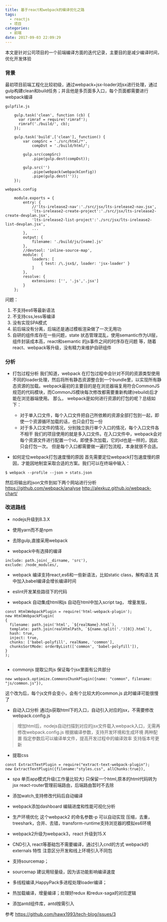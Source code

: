```yaml
---
title: 基于react和webpack的编译优化之路
tags:
  - reactjs
  - 项目
categories:
  - 前端
date: 2017-09-03 22:09:29
---
```


本文是针对公司项目的一个前端编译方面的迭代记录，主要目的是减少编译时间，优化开发体验

### 背景
最初项目前端工程化比较初级，通过webpack+jsx-loader对jsx进行处理，通过gulp构建clean和build任务；并且他是多页面多入口，每个页面都需要进行webpack编译
```
gulpfile.js

    gulp.task('clean', function (cb) {
      var rimraf = require('rimraf');
      rimraf('./build/', cb);
    });
    
    gulp.task('build',['clean'], function() {
        var compSrc = './src/html/*',
            compDst = './build/html/';
    
        gulp.src(compSrc)
            .pipe(gulp.dest(compDst));
    
        gulp.src('')
            .pipe(webpack(webpackConfig))
            .pipe(gulp.dest(''));
    });
    
webpack.config

    module.exports = {
        entry: {
            //'lts-irelease2-nav':'./src/jsx/lts-irelease2-nav.jsx',
            'lts-irelease2-create-project':'./src/jsx/lts-irelease2-create-devplan.jsx',
            'lts-irelease2-list-project':'./src/jsx/lts-irelease2-list-devplan.jsx',
            ...
        },
        output: {
            filename: './build/js/[name].js'
        },
        //devtool: 'inline-source-map',
        module: {
            loaders: [
                { test: /\.jsx$/, loader: 'jsx-loader' }
            ]
        },
        resolve: {
            extensions: ['', '.js','.jsx']
        }
    };
```
问题：

 1. 不支持es6等最新语法
 2. 不支持css,less等编译
 3. 没有实现SPA模式
 4. 前后端没有分离，后端还是通过模板渲染做了一次无用功
 5. 自研的组件库存在一些问题，state 状态管理混乱，使用semantic作为UI层，组件封装成本高，react和semantic 的js事件之间的时序存在问题 等，随着react、webpack等升级，没有精力来维护自研组件
 
### 分析

- 打包过程分析
我们知道，webpack 在打包过程中会针对不同的资源类型使用不同的loader处理，然后将所有静态资源整合到一个bundle里，以实现所有静态资源的加载。webpack最初的主要目的是在浏览器端复用符合CommonJS规范的代码模块，而CommonJS模块每次修改都需要重新构建(rebuild)后才能在浏览器端使用。
那么， webpack是如何进行资源的打包的呢？总结如下：

	-	对于单入口文件，每个入口文件把自己所依赖的资源全部打包到一起，即使一个资源循环加载的话，也只会打包一份
	- 对于多入口文件的情况，分别独立执行单个入口的情况，每个入口文件各不相干
我们的项目使用的就是多入口文件。在入口文件中，webpack会对每个资源文件进行配置一个id，即使多次加载，它的id也是一样的，因此只会打包一次。
但是每个入口都需要做一遍打包流程，本身就很不合适。

- 如何定位webpack打包速度慢的原因
首先需要定位webpack打包速度慢的原因，才能因地制宜采取合适的方案。我们可以在终端中输入：
```
$ webpack --profile --json > stats.json
```
然后将输出的json文件到如下两个网站进行分析
https://github.com/webpack/analyse
http://alexkuz.github.io/webpack-chart/

### 改进路线

- nodejs升级到8.3.X

- 使用yarn而不是npm

- 去除gulp,直接采用webpack

- webpack中有选择的编译
```
include: path.join(__dirname, 'src'),
exclude: /node_modules/,
```

- webpack 编译支持react,es6和一些新语法，比如static class，解构语法
其中加入babel编译会增长编译时间

- eslint开发某些路径下的代码

- webpack 自动集成html和js
自动在html中加入script tag， 增量发版，

```
const HtmlWebpackPlugin = require('html-webpack-plugin');
new HtmlWebpackPlugin(
{
  filename: path.join('html', `${realName}.html`),
  template: path.join(realHtmlPath, `${name.split('.')[0]}.html`),
  hash: true,
  inject: true,
  chunks: ['babel-polyfill', realName, 'common'],
  chunksSortMode: orderByList(['common', 'babel-polyfill']),
}
);
	
```
- commonjs 提取公共js
保证每个jsx里面有公共部分
```
new webpack.optimize.CommonsChunkPlugin({name: "common", filename: "js/common.js"}),
```
这个改为后，每个js文件会变小，会有个比较大的common.js
此时编译可能很慢了

- 自动入口分析
通过js获取html下的入口，自动引入对应的jsx，不需要修改webpack.config.js
>增加html后，nodejs自动扫描到对应的jsx文件载入webpack入口，无需再修改webpack.config.js
>根据编译参数，支持开发环境和生成环境 两种配置
>指定参数后可以编译单文件，提高开发过程中的编译效率
>支持版本号更新

- 提取css
```
const ExtractTextPlugin = require("extract-text-webpack-plugin");
new ExtractTextPlugin({filename:"styles.css", allChunks:true}),
```

- spa 单页app模式升级(工作量比较大)
只保留一个html,原本的html代码转为jsx
react-router管理前端路由，后端路由暂时不去除

- 添加watch,支持修改代码后自动编译

- webpack添加dashboard 编辑进度和性能可视化分析

- 生产环境优化
这个webpack2 的命名参数-p 可以自动实现 
压缩，去重，treeshark，合并、去错，transform-runtime支持浏览器的模拟es6环境

- webpack2升级为webpack3，react 升级到15.X

- CND引入
react等基础包不需要编译，通过引入cnd的方式
webpack的 externals 特性
注意区分开发和线上环境引入不同包

- 支持sourcemap；
- sourcemap 建议用轻量级，因为该功能影响编译速度


- 多线程编译,HappyPack多进程处理loader编译；

- 热加载编译，增量编译；处理好redux 和redux-saga的对应逻辑

- 添加antd组件库，antd按需引入



参考
https://github.com/hawx1993/tech-blog/issues/3